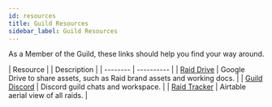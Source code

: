 ```yaml
---
id: resources
title: Guild Resources
sidebar_label: Guild Resources
---
```


As a Member of the Guild, these links should help you find your way around.

| Resource | | Description |
| -------- | ---------- |
| [Raid Drive](https://drive.google.com/drive/folders/1rL_i6FtwfJPRbHAdKF36yl6PA6TXuSqL?usp=sharing)  | Google Drive to share assets, such as Raid brand assets and working docs. |
| [Guild Discord](https://discord.gg/PvWe9JD)  | Discord guild chats and workspace. |
| [Raid Tracker](https://airtable.com/shroSz4GxtXmlzkrv)  | Airtable aerial view of all raids. |
